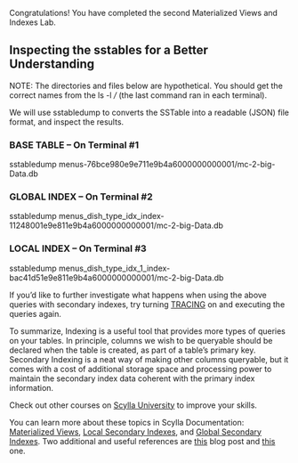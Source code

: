 Congratulations! You have completed the second Materialized Views and Indexes Lab. 

## Inspecting the sstables for a Better Understanding

NOTE: The directories and files below are hypothetical. You should get the correct names from the ls -l */* (the last command ran in each terminal).

We will use sstabledump to converts the SSTable into a readable (JSON) file format, and inspect the results.

### BASE TABLE – On Terminal #1

sstabledump menus-76bce980e9e711e9b4a6000000000001/mc-2-big-Data.db

### GLOBAL INDEX – On Terminal #2

sstabledump menus_dish_type_idx_index-11248001e9e811e9b4a6000000000001/mc-2-big-Data.db

### LOCAL INDEX – On Terminal #3

sstabledump menus_dish_type_idx_1_index-bac41d51e9e811e9b4a6000000000001/mc-2-big-Data.db

If you’d like to further investigate what happens when using the above queries with secondary indexes, try turning [TRACING](https://docs.scylladb.com/using-scylla/tracing/) on and executing the queries again.

To summarize, Indexing is a useful tool that provides more types of queries on your tables. In principle, columns we wish to be queryable should be declared when the table is created, as part of a table’s primary key. Secondary Indexing is a neat way of making other columns queryable, but it comes with a cost of additional storage space and processing power to maintain the secondary index data coherent with the primary index information. 

Check out other courses on [Scylla University](https://university.scylladb.com/) to improve your skills. 

You can learn more about these topics in Scylla Documentation: [Materialized Views](https://docs.scylladb.com/using-scylla/materialized-views/#), [Local Secondary Indexes](https://docs.scylladb.com/using-scylla/local-secondary-indexes/), and [Global Secondary Indexes](https://docs.scylladb.com/using-scylla/secondary-indexes/). Two additional and useful references are [this](https://www.scylladb.com/2017/11/03/secondary/) blog post and [this](https://www.scylladb.com/2019/07/23/global-or-localsecondary-indexes-in-scylla-the-choice-is-now-yours/) one.




